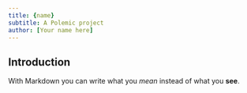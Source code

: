 ```yaml
---
title: {name}
subtitle: A Polemic project
author: [Your name here]
---
```

## Introduction

With Markdown you can write what you _mean_ instead of what you **see**.

